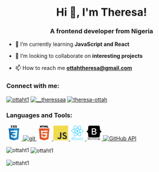 <h1 align="center">Hi 👋, I'm Theresa!</h1>
<h3 align="center">A frontend developer from Nigeria</h3>

- 🌱 I’m currently learning **JavaScript and React**

- 👯 I’m looking to collaborate on **interesting projects**

- 📫 How to reach me **ottahtheresa@gmail.com**

<h3 align="left">Connect with me:</h3>
<p align="left">
<a href="https://codepen.io/ottaht1" target="blank"><img align="center" src="https://raw.githubusercontent.com/rahuldkjain/github-profile-readme-generator/master/src/images/icons/Social/codepen.svg" alt="ottaht1" height="30" width="40" /></a>
<a href="https://twitter.com/__theressaa" target="blank"><img align="center" src="https://raw.githubusercontent.com/rahuldkjain/github-profile-readme-generator/master/src/images/icons/Social/twitter.svg" alt="__theressaa" height="30" width="40" /></a>
<a href="https://linkedin.com/in/theresa-ottah-84401a156" target="blank"><img align="center" src="https://raw.githubusercontent.com/rahuldkjain/github-profile-readme-generator/master/src/images/icons/Social/linked-in-alt.svg" alt="theresa-ottah" height="30" width="40" /></a>
</p>

<h3 align="left">Languages and Tools:</h3>
<p align="left"> 
  <a href="https://www.w3schools.com/css/" target="_blank" rel="noreferrer"> 
    <img src="https://raw.githubusercontent.com/devicons/devicon/master/icons/css3/css3-original-wordmark.svg" alt="css3" width="40" height="40"/> 
  </a> 
  <a href="https://git-scm.com/" target="_blank" rel="noreferrer"> 
    <img src="https://www.vectorlogo.zone/logos/git-scm/git-scm-icon.svg" alt="git" width="40" height="40"/> 
  </a> 
  <a href="https://www.w3.org/html/" target="_blank" rel="noreferrer"> 
    <img src="https://raw.githubusercontent.com/devicons/devicon/master/icons/html5/html5-original-wordmark.svg" alt="html5" width="40" height="40"/> 
  </a> 
  <a href="https://developer.mozilla.org/en-US/docs/Web/JavaScript" target="_blank" rel="noreferrer"> 
    <img src="https://raw.githubusercontent.com/devicons/devicon/master/icons/javascript/javascript-original.svg" alt="javascript" width="40" height="40"/> 
  </a> 
  <a href="https://reactjs.org/" target="_blank" rel="noreferrer"> 
    <img src="https://raw.githubusercontent.com/devicons/devicon/master/icons/react/react-original-wordmark.svg" alt="react" width="40" height="40"/> 
  </a>
  <a href="https://getbootstrap.com/" target="_blank" rel="noreferrer"> 
    <img src="https://raw.githubusercontent.com/devicons/devicon/master/icons/bootstrap/bootstrap-plain-wordmark.svg" alt="bootstrap" width="40" height="40"/> 
  </a>
  <a href="https://docs.github.com/en/rest" target="_blank" rel="noreferrer"> 
    <img src="https://github.githubassets.com/images/modules/logos_page/GitHub-Mark.png" alt="GitHub API" width="40" height="40"/> 
  </a>
</p>


<p><img align="left" src="https://github-readme-stats.vercel.app/api/top-langs?username=ottaht1&show_icons=true&locale=en&layout=compact" alt="ottaht1" /></p>

<p>&nbsp;<img align="center" src="https://github-readme-stats.vercel.app/api?username=ottaht1&show_icons=true&locale=en" alt="ottaht1" /></p>

<p><img align="center" src="https://github-readme-streak-stats.herokuapp.com/?user=ottaht1&" alt="ottaht1" /></p>
